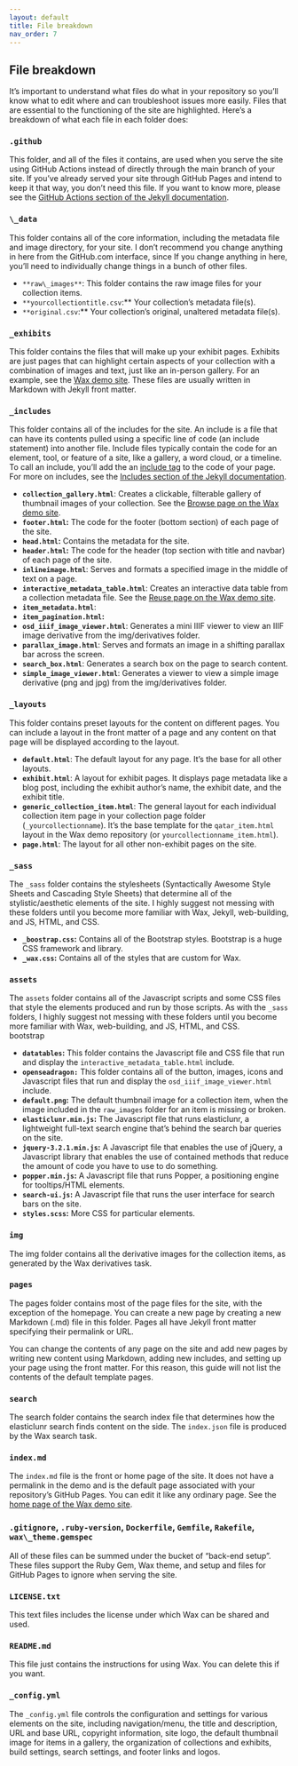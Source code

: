 ```yaml
---
layout: default
title: File breakdown
nav_order: 7
---
```

## **File breakdown**

It’s important to understand what files do what in your repository so you’ll know what to edit where and can troubleshoot issues more easily. Files that are essential to the functioning of the site are highlighted. Here’s a breakdown of what each file in each folder does:

### **`.github`**

This folder, and all of the files it contains, are used when you serve the site using GitHub Actions instead of directly through the main branch of your site. If you’ve already served your site through GitHub Pages and intend to keep it that way, you don’t need this file. If you want to know more, please see the [GitHub Actions section of the Jekyll documentation](https://jekyllrb.com/docs/continuous-integration/github-actions/).

### **`\_data`**

This folder contains all of the core information, including the metadata file and image directory, for your site. I don’t recommend you change anything in here from the GitHub.com interface, since If you change anything in here, you’ll need to individually change things in a bunch of other files.

* `**raw\_images**`: This folder contains the raw image files for your collection items.  
* `**yourcollectiontitle.csv`:** Your collection’s metadata file(s).  
* `**original.csv`:** Your collection’s original, unaltered metadata file(s).

### **`_exhibits`**

This folder contains the files that will make up your exhibit pages. Exhibits are just pages that can highlight certain aspects of your collection with a combination of images and text, just like an in-person gallery. For an example, see the [Wax demo site](https://minicomp.github.io/wax/exhibits/a/). These files are usually written in Markdown with Jekyll front matter.

### **`_includes`**

This folder contains all of the includes for the site. An include is a file that can have its contents pulled using a specific line of code (an include statement) into another file. Include files typically contain the code for an element, tool, or feature of a site, like a gallery, a word cloud, or a timeline. To call an include, you’ll add the an [include tag](https://jekyllrb.com/docs/includes/) to the code of your page. For more on includes, see the [Includes section of the Jekyll documentation](https://jekyllrb.com/docs/includes/).

* **`collection_gallery.html`**: Creates a clickable, filterable gallery of thumbnail images of your collection. See the [Browse page on the Wax demo site](https://minicomp.github.io/wax/collection/).  
* **`footer.html`:** The code for the footer (bottom section) of each page of the site.  
* **`head.html`:** Contains the metadata for the site.  
* **`header.html`:** The code for the header (top section with title and navbar) of each page of the site.  
* **`inlineimage.html`**: Serves and formats a specified image in the middle of text on a page.  
* **`interactive_metadata_table.html`**: Creates an interactive data table from a collection metadata file. See the [Reuse page on the Wax demo site](https://minicomp.github.io/wax/reuse/).  
* **`item_metadata.html`**:   
* **`item_pagination.html`:**  
* **`osd_iiif_image_viewer.html`**: Generates a mini IIIF viewer to view an IIIF image derivative from the img/derivatives folder.  
* **`parallax_image.html`**: Serves and formats an image in a shifting parallax bar across the screen.   
* **`search_box.html`**: Generates a search box on the page to search content.  
* **`simple_image_viewer.html`**: Generates a viewer to view a simple image derivative (png and jpg) from the img/derivatives folder.

### **`_layouts`**

This folder contains preset layouts for the content on different pages. You can include a layout in the front matter of a page and any content on that page will be displayed according to the layout.

* **`default.html`**: The default layout for any page. It’s the base for all other layouts.  
* **`exhibit.html`**: A layout for exhibit pages. It displays page metadata like a blog post, including the exhibit author’s name, the exhibit date, and the exhibit title.  
* **`generic_collection_item.html`**: The general layout for each individual collection item page in your collection page folder (`_yourcollectionname`). It’s the base template for the `qatar_item.html` layout in the Wax demo repository (or `yourcollectionname_item.html`).  
* **`page.html`**: The layout for all other non-exhibit pages on the site.

### **`_sass`**

The `_sass` folder contains the stylesheets (Syntactically Awesome Style Sheets and Cascading Style Sheets) that determine all of the stylistic/aesthetic elements of the site. I highly suggest not messing with these folders until you become more familiar with Wax, Jekyll, web-building, and JS, HTML, and CSS.

* **`_boostrap.css`:** Contains all of the Bootstrap styles. Bootstrap is a huge CSS framework and library.  
* **`_wax.css`:** Contains all of the styles that are custom for Wax.

### **`assets`**

The `assets` folder contains all of the Javascript scripts and some CSS files that style the elements produced and run by those scripts. As with the `_sass` folders, I highly suggest not messing with these folders until you become more familiar with Wax, web-building, and JS, HTML, and CSS.  
bootstrap

* **`datatables`:** This folder contains the Javascript file and CSS file that run and display the `interactive_metadata_table.html` include.  
* **`openseadragon:`** This folder contains all of the button, images, icons and Javascript files that run and display the `osd_iiif_image_viewer.html` include.  
* **`default.png`:** The default thumbnail image for a collection item, when the image included in the `raw_images` folder for an item is missing or broken.  
* **`elasticlunr.min.js`:** The Javascript file that runs elasticlunr, a lightweight full-text search engine that’s behind the search bar queries on the site.  
* **`jquery-3.2.1.min.js`:** A Javascript file that enables the use of jQuery, a Javascript library that enables the use of contained methods that reduce the amount of code you have to use to do something.  
* **`popper.min.js`:** A Javascript file that runs Popper, a positioning engine for tooltips/HTML elements.  
* **`search-ui.js`:** A Javascript file that runs the user interface for search bars on the site.  
* **`styles.scss`:** More CSS for particular elements.

### **`img`** 

The img folder contains all the derivative images for the collection items, as generated by the Wax derivatives task.

### **`pages`**

The pages folder contains most of the page files for the site, with the exception of the homepage. You can create a new page by creating a new Markdown (.md) file in this folder. Pages all have Jekyll front matter specifying their permalink or URL.

You can change the contents of any page on the site and add new pages by writing new content using Markdown, adding new includes, and setting up your page using the front matter. For this reason, this guide will not list the contents of the default template pages.

### **`search`**

The search folder contains the search index file that determines how the elasticlunr search finds content on the side. The `index.json` file is produced by the Wax search task.

### **`index.md`**

The `index.md` file is the front or home page of the site. It does not have a permalink in the demo and is the default page associated with your repository’s GitHub Pages. You can edit it like any ordinary page. See the [home page of the Wax demo site](https://minicomp.github.io/wax/).

### **`.gitignore`, `.ruby-version`, `Dockerfile`, `Gemfile`, `Rakefile`, `wax\_theme.gemspec`**

All of these files can be summed under the bucket of “back-end setup”. These files support the Ruby Gem, Wax theme, and setup and files for GitHub Pages to ignore when serving the site.

### **`LICENSE.txt`**

This text files includes the license under which Wax can be shared and used.

### **`README.md`**

This file just contains the instructions for using Wax. You can delete this if you want.

### **`_config.yml`**

The `_config.yml` file controls the configuration and settings for various elements on the site, including navigation/menu, the title and description, URL and base URL, copyright information, site logo, the default thumbnail image for items in a gallery, the organization of collections and exhibits, build settings, search settings, and footer links and logos. 
